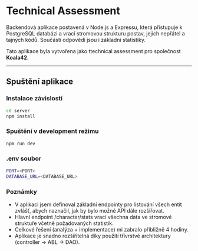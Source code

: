 # Technical Assessment

Backendová aplikace postavená v Node.js a Expressu, která přistupuje k PostgreSQL databázi a vrací stromovou strukturu postav, jejich nepřátel a tajných kódů. Součástí odpovědi jsou i základní statistiky.

Tato aplikace byla vytvořena jako ttechnical assessment pro společnost **Koala42**.

---

## Spuštění aplikace

### Instalace závislostí
```bash
cd server
npm install
```
### Spuštění v development režimu
```bash
npm run dev
```
### .env soubor
```bash
PORT=<PORT>
DATABASE_URL=<DATABASE_URL>
```

### Poznámky
- V aplikaci jsem definoval základní endpointy pro listování všech entit zvlášť, abych naznačil, jak by bylo možné API dále rozšiřovat.
- Hlavní endpoint /character/stats vrací všechna data ve stromové struktuře včetně požadovaných statistik.
- Celkové řešení (analýza + implementace) mi zabralo přibližně 4 hodiny.
- Aplikace je snadno rozšiřitelná díky použití třívrstvé architektury (controller → ABL → DAO).

